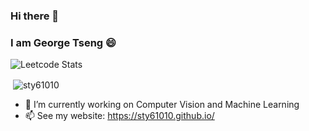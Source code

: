 ### Hi there 👋
### I am George Tseng 😄
<!--
**sty61010/sty61010** is a ✨ _special_ ✨ repository because its `README.md` (this file) appears on your GitHub profile.

Here are some ideas to get you started:

- 🔭 I’m currently working on ...
- 🌱 I’m currently learning ...
- 👯 I’m looking to collaborate on ...
- 🤔 I’m looking for help with ...
- 💬 Ask me about ...
- 📫 How to reach me: ...
- 😄 Pronouns: ...
- ⚡ Fun fact: ...
-->
![Leetcode Stats](https://leetcard.jacoblin.cool/sty61010?theme=unicorn)
<p>&nbsp;<img align="center" src="https://github-readme-stats.vercel.app/api?username=sty61010&show_icons=true&locale=en&count_private=true&theme=rose_pine" alt="sty61010" /></p>

- 🔭 I’m currently working on Computer Vision and Machine Learning
- 📫 See my website: https://sty61010.github.io/
